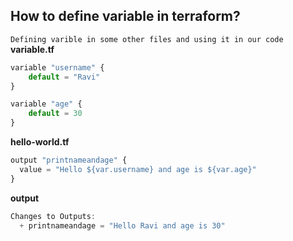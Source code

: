 ## How to define variable in terraform?

`Defining varible in some other files and using it in our code`
**variable.tf**
```js
variable "username" {
    default = "Ravi"
}

variable "age" {
    default = 30
}
```
**hello-world.tf**
```js
output "printnameandage" {
  value = "Hello ${var.username} and age is ${var.age}"
}
```
**output**

```js
Changes to Outputs:
  + printnameandage = "Hello Ravi and age is 30"

```

